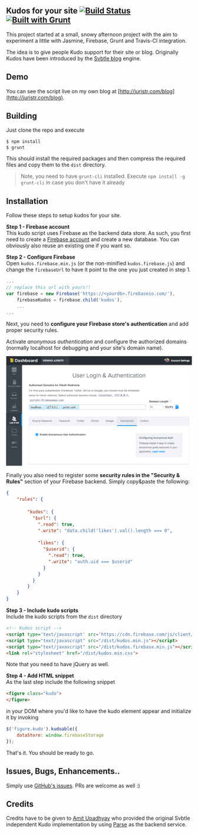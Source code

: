Kudos for your site [![Build Status](https://travis-ci.org/juristr/kudos-jekyll.png?branch=master)](https://travis-ci.org/juristr/kudos-jekyll) [![Built with Grunt](https://cdn.gruntjs.com/builtwith.png)](http://gruntjs.com/)
---

This project started at a small, snowy afternoon project with the aim to experiment a little with Jasmine, Firebase, Grunt and Travis-CI integration.

The idea is to give people Kudo support for their site or blog. Originally Kudos have been introduced by the [Svbtle blog](https://svbtle.com/) engine.

## Demo

You can see the script live on my own blog at [http://juristr.com/blog](http://juristr.com/blog).

## Building

Just clone the repo and execute

```
$ npm install
$ grunt
```

This should install the required packages and then compress the required files and copy them to the `dist` directory.

> Note, you need to have `grunt-cli` installed. Execute `npm install -g grunt-cli` in case you don't have it already

## Installation

Follow these steps to setup kudos for your site.

**Step 1 - Firebase account**  
This kudo script uses Firebase as the backend data store. As such, you first need to create a [Firebase account](https://www.firebase.com/) and create a new database. You can obviously also reuse an existing one if you want so.

**Step 2 - Configure Firebase**  
Open `kudos.firebase.min.js` (or the non-minified `kudos.firebase.js`) and change the `firebaseUrl` to have it point to the one you just created in step 1.

```javascript
...
// replace this url with yours!!
var firebase = new Firebase('https://<yourdb>.firebaseio.com/'),
    firebaseKudos = firebase.child('kudos'),
    ...
...
```

Next, you need to **configure your Firebase store's authentication** and add proper security rules.

Activate _anonymous authentication_ and configure the authorized domains (normally localhost for debugging and your site's domain name).

![](./firebase_authenticationsettings.png)

Finally you also need to register some **security rules in the "Security & Rules"** section of your Firebase backend. Simply copy&paste the following:

```json
{
    "rules": {
        
        "kudos": {
          "$url": {
            ".read": true,
            ".write": "data.child('likes').val().length === 0",
            
            "likes": {
              "$userid": {
                ".read": true,
                ".write": "auth.uid === $userid"
              }
            }
          }
        }
    }
}
```

**Step 3 - Include kudo scripts**  
Include the kudo scripts from the `dist` directory

```html
<!-- Kudos script -->
<script type='text/javascript' src='https://cdn.firebase.com/js/client/1.1.2/firebase.js'></script>
<script type="text/javascript" src="/dist/kudos.min.js"></script>
<script type="text/javascript" src="/dist/kudos.firebase.min.js"></script>
<link rel="stylesheet" href="/dist/kudos.min.css">
```

Note that you need to have jQuery as well.

**Step 4 - Add HTML snippet**  
As the last step include the following snippet

```html
<figure class="kudo">
</figure>
```

in your DOM where you'd like to have the kudo element appear and initialize it by invoking

```javascript
$('figure.kudo').kudoable({
    dataStore: window.firebaseStorage
});
```

That's it. You should be ready to go.

## Issues, Bugs, Enhancements..

Simply use [GitHub's issues](https://github.com/juristr/kudos-jekyll/issues). PRs are welcome as well :)

## Credits

Credits have to be given to [Amit Upadhyay](http://amitu.com/2013/04/kudos-using-parse-for-jekyll/) who provided the original Svbtle independent Kudo implementation by using [Parse](https://parse.com/) as the backend service.

